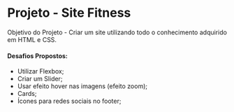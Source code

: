 # Projeto - Site Fitness 

Objetivo do Projeto - Criar um site utilizando todo o conhecimento adquirido em HTML e CSS.

#### Desafios Propostos:

- Utilizar Flexbox;
- Criar um Slider;
- Usar efeito hover nas imagens (efeito zoom);
- Cards;
- Ícones para redes sociais no footer;
